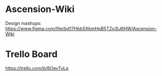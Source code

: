 # Ascension-Wiki

Design mashups:<br/>
https://www.figma.com/file/bd17HbbSXkmHpB5TZo3iJ6HW/Ascension-Wiki

# Trello Board

https://trello.com/b/6OevTvLp
